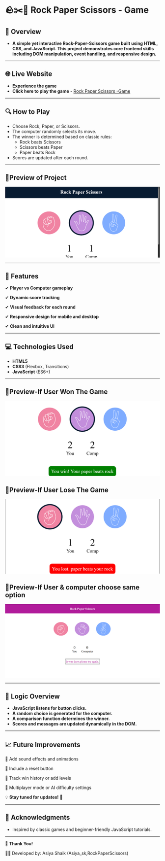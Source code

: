 # 🪨✂️📄 Rock Paper Scissors - Game

## 📌 **Overview**

- **A simple yet interactive Rock-Paper-Scissors game built using HTML, CSS, and JavaScript. This project demonstrates core frontend skills including DOM manipulation, event handling, and responsive design.**

---

## 🌐 **Live Website**
- **Experience the game**
- **Click here to play the game** - [Rock Paper Scissors -Game]( https://asiya2123.github.io/RockPaperScissors/)

---

## 🔍 **How to Play**

- Choose Rock, Paper, or Scissors.
- The computer randomly selects its move.
- The winner is determined based on classic rules:
   - Rock beats Scissors
   - Scissors beats Paper
   - Paper beats Rock
- Scores are updated after each round.


---

## 📸Preview of Project

![Rock Paper Scissor Preview](https://github.com/asiya2123/RockPaperScissors/blob/f1e5c2e19dc6fc32ab4ba78827fdf47de852647b/Screenshot%202025-09-25%20182151.png)

---

## 🌟 Features

✔ **Player vs Computer gameplay**

✔ **Dynamic score tracking**

✔ **Visual feedback for each round**

✔ **Responsive design for mobile and desktop**

✔ **Clean and intuitive UI**

---

## 💻 Technologies Used

- **HTML5**
- **CSS3** (Flexbox, Transitions)
- **JavaScript** (ES6+)


---

## 📸Preview-If User Won The Game

![](https://github.com/asiya2123/RockPaperScissors/blob/1df5b19c2a94a9585f2e7b7d937fa338cc89ddba/Screenshot%202025-09-25%20182243.png)

## 📸Preview-If User Lose The Game

![](https://github.com/asiya2123/RockPaperScissors/blob/a15f9e259ec3e48472ce5e39c5b1ea258ac25399/Screenshot%202025-09-25%20182218.png)

## 📸Preview-If User & computer choose same option

![](https://github.com/bhavani-mhrl/rockPaperScissors-project/blob/5f18474c35755ff97ba42dfb2307512a1de1f161/Screenshot%202025-09-23%20200605.png)

---

## 🧠 Logic Overview
- **JavaScript listens for button clicks.**
- **A random choice is generated for the computer.**
- **A comparison function determines the winner.**
- **Scores and messages are updated dynamically in the DOM.**


---

## 📈 Future Improvements

🔹 Add sound effects and animations

🔹 Include a reset button

🔹 Track win history or add levels

🔹 Multiplayer mode or AI difficulty settings

💡 **Stay tuned for updates!** 🎉

---

## 🙌 Acknowledgments
- Inspired by classic games and beginner-friendly JavaScript tutorials.

---

🙌 **Thank You!**

👩‍💻 Developed by: Asiya Shaik (Asiya_sk,RockPaperScissors)
